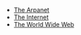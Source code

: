 <!--bl
(filemeta
    (title "The Internet")
)
/bl-->
- [The Arpanet](https://en.wikipedia.org/wiki/ARPANET)
- [The Internet](https://en.wikipedia.org/wiki/Internet)
- [The World Wide Web](https://en.wikipedia.org/wiki/World_Wide_Web)
